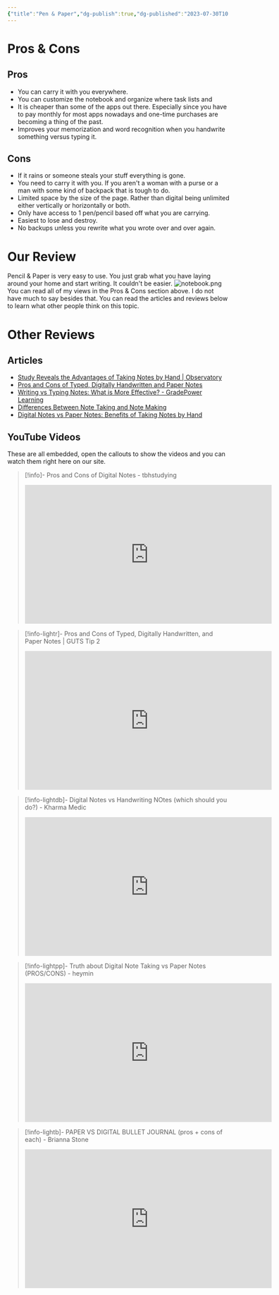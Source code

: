 ```yaml
---
{"title":"Pen & Paper","dg-publish":true,"dg-published":"2023-07-30T10:54","dg-updated":"2023-08-16T08:45","dg-path":"Pen & Paper.md","dg-permalink":"pen-paper","author":"Erin Skidds","authorURL":"https://github.com/DudeThatsErin","editor":null,"editorURL":null,"aliases":["basic","pen","paper"],"tags":["basic","notes","non-digital"],"apps":[],"openSource":true,"worksOffline":true,"doDates":null,"dueDates":null,"attachmentSupport":false,"hasAnAPI":null,"reminders":false,"locationBasedReminders":false,"kanbanView":true,"listView":true,"switchBetween":true,"hq":"Your Home","pluginSupport":false,"collaboration":true,"nlp":true,"2FAoptions":null,"serverLocation":"","selfHosting":null,"priceURL":"","monthPrice":null,"yearPrice":null,"freeOption":false,"otpOption":true,"otpPrice":10,"anyDiscounts":false,"discountDescription":null,"discountURL":[],"permalink":"/pen-paper/","dgPassFrontmatter":true,"created":"","updated":"2023-08-16T08:45"}
---
```


# Pros & Cons
## Pros
- You can carry it with you everywhere.
- You can customize the notebook and organize where task lists and 
- It is cheaper than some of the apps out there. Especially since you have to pay monthly for most apps nowadays and one-time purchases are becoming a thing of the past.
- Improves your memorization and word recognition when you handwrite something versus typing it.
## Cons
- If it rains or someone steals your stuff everything is gone.
- You need to carry it with you. If you aren't a woman with a purse or a man with some kind of backpack that is tough to do.
- Limited space by the size of the page. Rather than digital being unlimited either vertically or horizontally or both.
- Only have access to 1 pen/pencil based off what you are carrying.
- Easiest to lose and destroy.
- No backups unless you rewrite what you wrote over and over again.
# Our Review
Pencil & Paper is very easy to use. You just grab what you have laying around your home and start writing. It couldn't be easier.
![notebook.png](/img/user/Tools/images/notebook.png)
You can read all of my views in the Pros & Cons section above. I do not have much to say besides that. You can read the articles and reviews below to learn what other people think on this topic.
# Other Reviews
## Articles
- [Study Reveals the Advantages of Taking Notes by Hand | Observatory](https://observatory.tec.mx/edu-news/study-reveals-the-advantages-of-taking-notes-by-hand/#:~:text=Similarly%2C%20several%20studies%20have%20reported,on%20paper%20improves%20conceptual%20understanding.)
- [Pros and Cons of Typed, Digitally Handwritten and Paper Notes](https://guts.wisc.edu/2020/11/19/pros-and-cons-of-typed-digitally-handwritten-and-paper-notes/)
- [Writing vs Typing Notes: What is More Effective? - GradePower Learning](https://gradepowerlearning.com/writing-vs-typing-notes-what-is-more-effective/#:~:text=What%20the%20Research%20Says%20on,to%20recall%20on%20test%20day.)
- [Differences Between Note Taking and Note Making](https://fellow.app/blog/productivity/differences-between-note-taking-and-note-making/#:~:text=With%20note%20taking%2C%20you%20record,comes%20straight%20from%20the%20source.)
- [Digital Notes vs Paper Notes: Benefits of Taking Notes by Hand](https://research.com/education/digital-notes-vs-paper-notes)
## YouTube Videos
These are all embedded, open the callouts to show the videos and you can watch them right here on our site.

> [!info]- Pros and Cons of Digital Notes - tbhstudying
> <iframe width="560" height="315" src="https://www.youtube.com/embed/9uB9rX6wzkw" title="YouTube video player" frameborder="0" allow="accelerometer; autoplay; clipboard-write; encrypted-media; gyroscope; picture-in-picture; web-share" allowfullscreen></iframe>

> [!info-lightr]- Pros and Cons of Typed, Digitally Handwritten, and Paper Notes | GUTS Tip 2
> <iframe width="560" height="315" src="https://www.youtube.com/embed/M3cw4HYs9sY" title="YouTube video player" frameborder="0" allow="accelerometer; autoplay; clipboard-write; encrypted-media; gyroscope; picture-in-picture; web-share" allowfullscreen></iframe>

> [!info-lightdb]- Digital Notes vs Handwriting NOtes (which should you do?) - Kharma Medic
> <iframe width="560" height="315" src="https://www.youtube.com/embed/Ict0-SCMpqw" title="YouTube video player" frameborder="0" allow="accelerometer; autoplay; clipboard-write; encrypted-media; gyroscope; picture-in-picture; web-share" allowfullscreen></iframe>

> [!info-lightpp]- Truth about Digital Note Taking vs Paper Notes (PROS/CONS) - heymin
> <iframe width="560" height="315" src="https://www.youtube.com/embed/4nw4Z2cwm30" title="YouTube video player" frameborder="0" allow="accelerometer; autoplay; clipboard-write; encrypted-media; gyroscope; picture-in-picture; web-share" allowfullscreen></iframe>

> [!info-lightb]- PAPER VS DIGITAL BULLET JOURNAL (pros + cons of each) - Brianna Stone
> <iframe width="560" height="315" src="https://www.youtube.com/embed/JJKcOtFBHQs" title="YouTube video player" frameborder="0" allow="accelerometer; autoplay; clipboard-write; encrypted-media; gyroscope; picture-in-picture; web-share" allowfullscreen></iframe>

